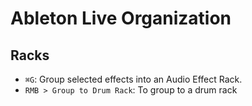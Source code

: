 # Ableton Live Organization

## Racks

- `⌘G`: Group selected effects into an Audio Effect Rack.
- `RMB > Group to Drum Rack`: To group to a drum rack
